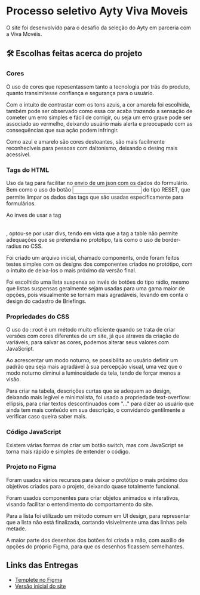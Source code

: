 # Processo seletivo Ayty Viva Moveis

O site foi desenvolvido para o desafio da seleção do Ayty em parceria com a Viva Movéis.

## 🛠 Escolhas feitas acerca do projeto
### Cores
O uso de cores que repesentassem tanto a tecnologia por trás do produto, quanto transimitesse confiança e segurança para o usuário.

Com o intuito de contrastar com os tons azuis, a cor amarela foi escolhida, também pode ser observado como essa cor acaba trazendo a sensação de cometer um erro simples e fácil de corrigir, ou seja um erro grave pode ser associado ao vermelho, deixando usuário mais alerta e preocupado com as consequências que sua ação podem infringir.

Como azul e amarelo são cores destoantes, são mais facilmente reconhecíveis para pessoas com daltonismo, deixando o desing mais acessível.

### Tags do HTML

Uso da tag <forms></forms> para facilitar no envio de um json com os dados do formulário. Bem como o uso do botão <input> do tipo RESET, que permite limpar os dados das tags que são usadas especificamente para formulários.

Ao inves de usar a tag <table></table>, optou-se por usar divs, tendo em vista que a tag a table não permite adequações que se pretendia no protótipo, tais como o uso de border-radius no CSS.

Foi criado um arquivo inicial, chamado components, onde foram feitos testes simples com os designs dos componentes criados no protótipo, com o intuito de deixa-los o mais próximo da versão final.

Foi escolhido uma lista suspensa ao invés de botões do tipo rádio, mesmo que listas suspensas geralmente sejam usadas para uma gama maior de opções, pois visualmente se tornam mais agradáveis, levando em conta o design do cadastro de Briefings.

### Propriedades do CSS

O uso do ::root é um método muito eficiente quando se trata de criar versões com cores diferentes de um site, já que atraves da criação de variáveis, para salvar as cores, podemos alterar seus valores com JavaScript.

Ao acrescentar um modo noturno, se possibilita ao usuário definir um padrão qeu seja mais agradável à sua percepção visual, uma vez que o modo noturno diminui a luminosidade da tela, tendo de forçar menos a visão.

Para criar na tabela, descrições curtas que se adequem ao design, deixando mais legível e minimalista, foi usado a propriedade text-overflow: ellipsis, para criar textos descontinuados com "..." para dizer ao usuário que ainda tem mais conteúdo em sua descrição, o convidando gentilmente a verificar caso queira saber mais.


### Código JavaScript

Existem várias formas de criar um botão switch, mas com JavaScript se torna mais rápido e simples de entender o código.

### Projeto no Figma

Foram usados vários recursos para deixar o protótipo o mais próximo dos objetivos criados para o projeto, deixando quase totalmente funcional.

Foram usados componentes para criar objetos animados e interativos, visando facilitar o entendimento do comportamento do site.

Para a lista foi utilizado um método comum em UI design, para representar que a lista não está finalizada, cortando visivelmente uma das linhas pela metade.

A maior parte dos desenhos dos botões foi criada a mão, com auxílio de opções do próprio Figma, para que os desenhos ficassem semelhantes.






## Links das Entregas

 - [Templete no Figma](https://www.figma.com/proto/UKAKAq3KSZAILPVujyCHul/Untitled?type=design&node-id=2-47&t=PkU1et9JiIq5PWhd-1&scaling=contain&page-id=0%3A1&starting-point-node-id=10%3A84)
 - [Versão inicial do site](https://bulldogjob.com/news/449-how-to-write-a-good-readme-for-your-github-project)

